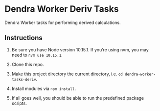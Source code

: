 # Dendra Worker Deriv Tasks

Dendra Worker tasks for performing derived calculations.

## Instructions

1. Be sure you have Node version 10.15.1. If you’re using nvm, you may need to `nvm use 10.15.1`.

2. Clone this repo.

3. Make this project directory the current directory, i.e. `cd dendra-worker-tasks-deriv`.

4. Install modules via `npm install`.

5. If all goes well, you should be able to run the predefined package scripts.
